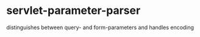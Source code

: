 servlet-parameter-parser
========================

distinguishes between query- and form-parameters and handles encoding
